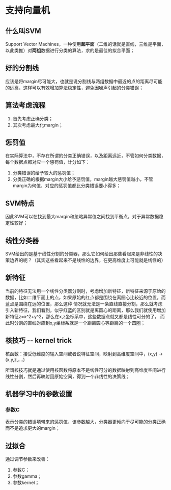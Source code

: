 # 支持向量机

## 什么叫SVM
Support Vector Machines，一种使用**超平面**（二维的话就是直线，三维是平面，以此类推）对**两组**数据进行分类的算法，求的是最佳的拟合平面；

## 好的分割线
应该是将margin尽可能大，也就是说分割线与两组数据中最近的点的距离尽可能的远离，这样可以有效增加算法稳定性，避免因噪声引起的分类错误；

## 算法考虑流程
1. 首先考虑正确分类；
2. 其次考虑最大化margin；

## 惩罚值
在实际算法中，不存在所谓的分类正确错误，以及距离远近，不管如何分类数据，每个数据点都对应一个惩罚值，计分如下：
1. 分类错误的给予较大的惩罚值；
2. 分类正确的根据margin大小给予惩罚值，margin越大惩罚值越小，不管margin为何值，对应的惩罚值都比分类错误要小得多；

## SVM特点
因此SVM可以在找到最大margin和忽略异常值之间找到平衡点，对于异常数据稳定性较好；

## 线性分类器
SVM给出的是基于线性分割的分类器，那么它如何给出那些看起来是非线性的决策边界的呢？（其实这些看起来不是线性的边界，在更高维度上可能就是线性的）

## 新特征
当前的特征无法用一个线性分类器分割时，考虑增加新特征，新特征来源于原始的数据，比如二维平面上的点，如果原始的红点都是围绕在离圆心比较近的位置，而蓝点是围绕在远的位置，那么这种
情况就无法是一条直线直接分割，那么就考虑引入新特征，我们看到，似乎红蓝的区别就是离圆心的距离，那么我们就使用增加新特征z=x^2+y^2，那么在x,z坐标系中，这些数据点就又都是线性可分的了，
而此时分割的直线对应到x,y坐标系就是一个距离圆心等距离的一个圆圈；

## 核技巧 -- kernel trick
核函数：接受低维度的输入空间或者说特征空间，映射到高维度空间中，(x,y) -> (x,y,z,....)

所谓核技巧就是通过使用核函数将原本不是线性可分的数据映射到高维度空间进行线性分割，然后再映射回原始空间，得到一个非线性的决策线；

## 机器学习中的参数设置
### 参数C
表示分类的错误项带来的惩罚值，该参数越大，分类器更倾向于尽可能的分类正确而不是追求更大的margin；

## 过拟合
通过调节参数来改善：
1. 参数C；
2. 参数gamma；
3. 参数kernel；
